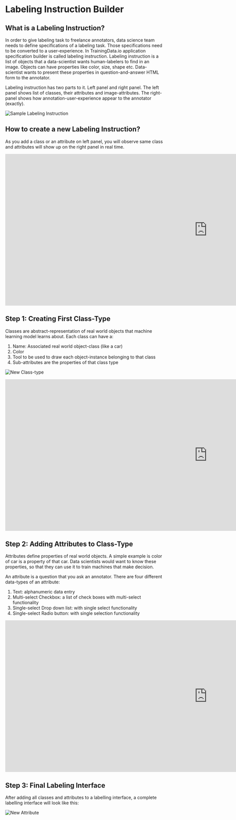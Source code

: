 # Labeling Instruction Builder

## What is a Labeling Instruction?

In order to give labeling task to freelance annotators, data science team needs to define specifications of a labeling task. Those specifications need to be converted to a user-experience. In TrainingData.io application specification builder is called labeling instruction. Labeling instruction is a list of objects that a data-scientist wants human-labelers to find in an image. Objects can have properties like color, size, shape etc. Data-scientist wants to present these properties in question-and-answer HTML form to the annotator.

Labeling instruction has two parts to it. Left panel and right panel. The left panel shows list of classes, their attributes and image-attributes. The right-panel shows how annotation-user-experience appear to the annotator (exactly).

![Sample Labeling Instruction](/assets/images/4413682-LabelingInstruction1.png)



## How to create a new Labeling Instruction?

As you add a class or an attribute on left panel, you will observe same class and attributes will show up on the right panel in real time.

<!-- [![LabelingInterface Example](https://i.ytimg.com/vi/Z1ZYpmFLaRc/hqdefault.jpg)](https://www.youtube.com/watch?v=Z1ZYpmFLaRc&feature=youtu.be) -->

<div class="video-wrapper">
  <iframe width="1280" height="480" src="https://www.youtube.com/embed/Z1ZYpmFLaRc" frameborder="0" allowfullscreen></iframe>
</div>

## Step 1: Creating First Class-Type

Classes are abstract-representation of real world objects that machine learning model learns about. Each class can have a:

1. Name: Associated real world object-class (like a car)
2. Color
3. Tool to be used to draw each object-instance belonging to that class
4. Sub-attributes are the properties of that class type

![New Class-type](/assets/images/bea51e7-CarPolygon.png)



<!-- [![Create First Class](https://i.ytimg.com/vi/wc6oD7ZWCVo/hqdefault.jpg)](https://www.youtube.com/embed/wc6oD7ZWCVo) -->

<div class="video-wrapper">
  <iframe width="1280" height="480" src="https://www.youtube.com/embed/wc6oD7ZWCVo" frameborder="0" allowfullscreen></iframe>
</div>

## Step 2: Adding Attributes to Class-Type

Attributes define properties of real world objects. A simple example is color of car is a property of that car. Data scientists would want to know these properties, so that they can use it to train machines that make decision.  

An attribute is a question that you ask an annotator. There are four different data-types of an attribute:

1. Text: alphanumeric data entry
2. Multi-select Checkbox: a list of check boxes with multi-select functionality
3. Single-select Drop down list: with single select functionality
4. Single-select Radio button: with single selection functionality

<!-- [![Add Class Attribute](https://i.ytimg.com/vi/3glJI8KxZng/hqdefault.jpg)](https://www.youtube.com/embed/3glJI8KxZng) -->

<div class="video-wrapper">
  <iframe width="1280" height="480" src="https://www.youtube.com/embed/3glJI8KxZng" frameborder="0" allowfullscreen></iframe>
</div>

## Step 3: Final Labeling Interface

After adding all classes and attributes to a labelling interface, a complete labelling interface will look like this:

![New Attribute](/assets/images/de94b8b-LabelingInterface.png)
